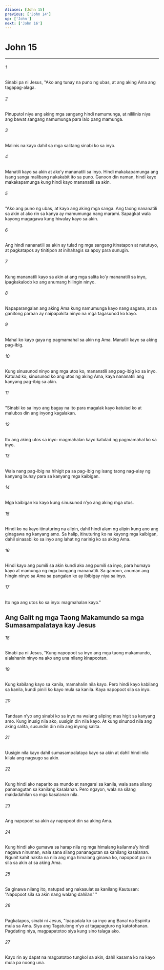 ```yaml
---
Aliases: [John 15]
previous: ['John 14']
up: ['John']
next: ['John 16']
---
```

# John 15

***






















###### 1 










Sinabi pa ni Jesus, "Ako ang tunay na puno ng ubas, at ang aking Ama ang tagapag-alaga. 





















###### 2 










Pinuputol niya ang aking mga sangang hindi namumunga, at nililinis niya ang bawat sangang namumunga para lalo pang mamunga. 





















###### 3 










Malinis na kayo dahil sa mga salitang sinabi ko sa inyo. 





















###### 4 










Manatili kayo sa akin at akoʼy mananatili sa inyo. Hindi makakapamunga ang isang sanga malibang nakakabit ito sa puno. Ganoon din naman, hindi kayo makakapamunga kung hindi kayo mananatili sa akin. 





















###### 5 










"Ako ang puno ng ubas, at kayo ang aking mga sanga. Ang taong nananatili sa akin at ako rin sa kanya ay mamumunga nang marami. Sapagkat wala kayong magagawa kung hiwalay kayo sa akin. 





















###### 6 










Ang hindi nananatili sa akin ay tulad ng mga sangang itinatapon at natutuyo, at pagkatapos ay tinitipon at inihahagis sa apoy para sunugin. 





















###### 7 










Kung mananatili kayo sa akin at ang mga salita koʼy mananatili sa inyo, ipagkakaloob ko ang anumang hilingin ninyo. 





















###### 8 










Napaparangalan ang aking Ama kung namumunga kayo nang sagana, at sa ganitong paraan ay naipapakita ninyo na mga tagasunod ko kayo. 





















###### 9 










Mahal ko kayo gaya ng pagmamahal sa akin ng Ama. Manatili kayo sa aking pag-ibig. 





















###### 10 










Kung sinusunod ninyo ang mga utos ko, mananatili ang pag-ibig ko sa inyo. Katulad ko, sinusunod ko ang utos ng aking Ama, kaya nananatili ang kanyang pag-ibig sa akin. 





















###### 11 










"Sinabi ko sa inyo ang bagay na ito para magalak kayo katulad ko at malubos din ang inyong kagalakan. 





















###### 12 










Ito ang aking utos sa inyo: magmahalan kayo katulad ng pagmamahal ko sa inyo. 





















###### 13 










Wala nang pag-ibig na hihigit pa sa pag-ibig ng isang taong nag-alay ng kanyang buhay para sa kanyang mga kaibigan. 





















###### 14 










Mga kaibigan ko kayo kung sinusunod nʼyo ang aking mga utos. 





















###### 15 










Hindi ko na kayo itinuturing na alipin, dahil hindi alam ng alipin kung ano ang ginagawa ng kanyang amo. Sa halip, itinuturing ko na kayong mga kaibigan, dahil sinasabi ko sa inyo ang lahat ng narinig ko sa aking Ama. 





















###### 16 










Hindi kayo ang pumili sa akin kundi ako ang pumili sa inyo, para humayo kayo at mamunga ng mga bungang mananatili. Sa ganoon, anuman ang hingin ninyo sa Ama sa pangalan ko ay ibibigay niya sa inyo. 





















###### 17 










Ito nga ang utos ko sa inyo: magmahalan kayo." 

## Ang Galit ng mga Taong Makamundo sa mga Sumasampalataya kay Jesus 





















###### 18 










Sinabi pa ni Jesus, "Kung napopoot sa inyo ang mga taong makamundo, alalahanin ninyo na ako ang una nilang kinapootan. 





















###### 19 










Kung kabilang kayo sa kanila, mamahalin nila kayo. Pero hindi kayo kabilang sa kanila, kundi pinili ko kayo mula sa kanila. Kaya napopoot sila sa inyo. 





















###### 20 










Tandaan nʼyo ang sinabi ko sa inyo na walang aliping mas higit sa kanyang amo. Kung inusig nila ako, uusigin din nila kayo. At kung sinunod nila ang aking salita, susundin din nila ang inyong salita. 





















###### 21 










Uusigin nila kayo dahil sumasampalataya kayo sa akin at dahil hindi nila kilala ang nagsugo sa akin. 





















###### 22 










Kung hindi ako naparito sa mundo at nangaral sa kanila, wala sana silang pananagutan sa kanilang kasalanan. Pero ngayon, wala na silang maidadahilan sa mga kasalanan nila. 





















###### 23 










Ang napopoot sa akin ay napopoot din sa aking Ama. 





















###### 24 










Kung hindi ako gumawa sa harap nila ng mga himalang kailanmaʼy hindi nagawa ninuman, wala sana silang pananagutan sa kanilang kasalanan. Ngunit kahit nakita na nila ang mga himalang ginawa ko, napopoot pa rin sila sa akin at sa aking Ama. 





















###### 25 










Sa ginawa nilang ito, natupad ang nakasulat sa kanilang Kautusan: 'Napopoot sila sa akin nang walang dahilan.' " 





















###### 26 










Pagkatapos, sinabi ni Jesus, "Ipapadala ko sa inyo ang Banal na Espiritu mula sa Ama. Siya ang Tagatulong nʼyo at tagapagturo ng katotohanan. Pagdating niya, magpapatotoo siya kung sino talaga ako. 





















###### 27 










Kayo rin ay dapat na magpatotoo tungkol sa akin, dahil kasama ko na kayo mula pa noong una.
